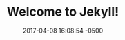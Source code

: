 ---
layout: post
title:  "Welcome to Jekyll!"
date:   2017-04-08 16:08:54 -0500
categories: jekyll update
---